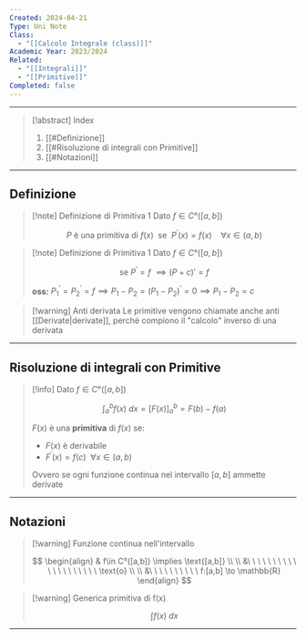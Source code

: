 ```yaml
---
Created: 2024-04-21
Type: Uni Note
Class:
  - "[[Calcolo Integrale (class)]]"
Academic Year: 2023/2024
Related:
  - "[[Integrali]]"
  - "[[Primitive]]"
Completed: false
---
```

---

>[!abstract] Index
>1. [[#Definizione]]
>2. [[#Risoluzione di integrali con Primitive]]
>3. [[#Notazioni]]

---

## Definizione

>[!note] Definizione di Primitiva 1
>Dato $f\in C°([a,b])$
>
>$$
>P\text{ è una primitiva di } f( x )\ \text{ se }\ P^{'}(x) = f( x ) \ \ \ \ \forall x \in (a,b) 
>$$
>

>[!note] Definizione di Primitiva 1
>Dato $f\in C°([a,b])$
>
>$$
>\text{se }P^{'} = f\ \implies (P+c)'=f
>$$
>
>**oss:** $P^{'}_{1}=P_{2}^{'}=f\implies P_{1}-P_{2}=(P_{1}-P_{2})^{'}=0\implies P_{1}-P_{2}=c$

>[!warning] Anti derivata
>Le primitive vengono chiamate anche anti [[Derivate|derivate]], perché compiono il "calcolo" inverso di una derivata

---
## Risoluzione di integrali con Primitive

>[!info]
>Dato $f\in C°([a,b])$
>
>$$
>\int^{b}_{a} f( x ) \ dx = \big[F( x )\big]_{a}^{b} = F(b)-f(a)
>$$
>
>$F(x)$ è una **primitiva** di $f( x )$ se:
>- $F(x)$ è derivabile
>- $F^{'}(x) = f(c)\ \ \forall x \in (a,b)$
>
>Ovvero se ogni funzione continua nel intervallo $[a,b]$ ammette derivate

---
## Notazioni

>[!warning] Funzione continua nell'intervallo
>
>$$
>\begin{align}
>& f\in C°([a,b]) \implies \text{[a,b]} \\ \\
>&\ \ \ \ \ \ \ \ \ \ \ \ \ \ \ \ \ \ \ \ \text{o} \\ \\
>&\ \ \ \ \ \ \ \ \ \ f:[a,b] \to \mathbb{R}
>\end{align}
>$$

>[!warning] Generica primitiva di f(x)
>
>$$
>\int f( x ) \ dx
>$$

---